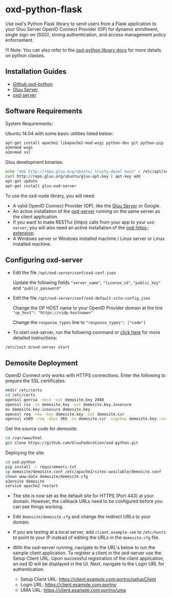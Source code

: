 # oxd-python-flask

Use oxd's Python Flask library to send users from a Flask application to your Gluu Server OpenID Connect Provider (OP) for dynamic enrollment, single sign-on (SSO), strong authentication, and access management policy enforcement. 

!!! Note:
    You can also refer to the [oxd-python library docs](../../languages/python/index.md) for more details on python classes.

## Installation Guides

- [Github oxd-python](https://github.com/GluuFederation/oxd-python)
- [Gluu Server](https://gluu.org/docs/ce/3.1.1/installation-guide/install/)
- [oxd-server](../../../install/index.md)


## Software Requirements

System Requirements:

Ubuntu 14.04 with some basic utilities listed below:

```bash
apt-get install apache2 libapache2-mod-wsgi python-dev git python-pip
a2enmod wsgi
a2enmod ssl
```

Gluu development binaries:

```bash
echo "deb http://repo.gluu.org/ubuntu/ trusty-devel main" > /etc/apt/sources.list.d/gluu-devel-repo.list
curl http://repo.gluu.org/ubuntu/gluu-apt.key | apt-key add -
apt-get update
apt-get install gluu-oxd-server
```

To use the oxd-node library, you will need:

- A valid OpenID Connect Provider (OP), like the [Gluu Server](https://gluu.org/gluu-server) or Google.    
- An active installation of the [oxd-server](../../../install/index.md) running on the same server as the client application.
- If you want to make RESTful (https) calls from your app to your `oxd-server`, you will also need an active installation of the [oxd-https-extension](../../../oxd-https/start/index.md).
- A Windows server or Windows installed machine / Linux server or Linux installed machine.


## Configuring oxd-server

- Edit the file `/opt/oxd-server/conf/oxd-conf.json` 

    Update the following fields `"server_name"`, `"license_id"`, `"public_key"` and `"public_password"`

- Edit the file `/opt/oxd-server/conf/oxd-default-site-config.json`

    Change the OP HOST name to your OpenID Provider domain at the line `"op_host": "https://<idp-hostname>"`

    Change the `response_types` line to `"response_types": ["code"]`

- To start oxd-server, run the following command or [click here](../../../install/index.md) for more detailed instructions:

```bash
/etc/init.d/oxd-server start
```

## Demosite Deployment

OpenID Connect only works with HTTPS connections. Enter the following to prepare the SSL certificates:

```bash
mkdir /etc/certs
cd /etc/certs
openssl genrsa -des3 -out demosite.key 2048
openssl rsa -in demosite.key -out demosite.key.insecure
mv demosite.key.insecure demosite.key
openssl req -new -key demosite.key -out demosite.csr
openssl x509 -req -days 365 -in demosite.csr -signkey demosite.key -out demosite.crt
```

Get the source code for demosite:

```bash
cd /var/www/html
git clone https://github.com/GluuFederation/oxd-python.git
```

Deploying the site:

```bash
cd oxd-python
pip install -r requirements.txt
cp demosite/demosite.conf /etc/apache2/sites-available/demosite.conf
chown www-data demosite/demosite.cfg
a2ensite demosite
service apache2 restart
```

- The site is now set as the default site for HTTPS (Port 443) at your domain. However, the callback URLs need to be configured before you can see things working. 

- Edit `demosite/demosite.cfg` and change the redirect URLs to your domain. 

- If you are testing at a local server, add `client.example.com` to `/etc/hosts` to point to your
IP instead of editing the URLs in the `demosite.cfg` file.

- With the oxd-server running, navigate to the URL's below to run the sample client application. To register a client in the oxd-server use the Setup Client URL. Upon successful registration of the client application, an oxd ID will be displayed in the UI. Next, navigate to the Login URL for authentication.
    - Setup Client URL: https://client.example.com:portno/setupClient
    - Login URL: https://client.example.com:portno
    - UMA URL: https://client.example.com:portno/uma
